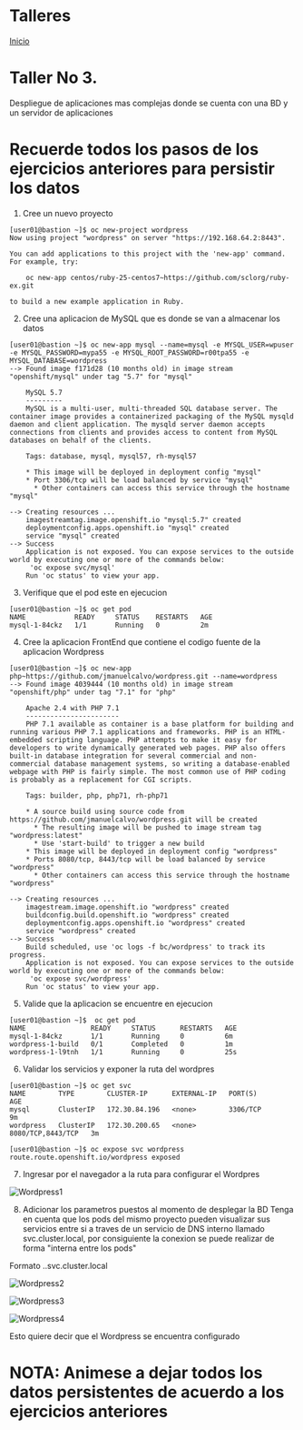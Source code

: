 # Talleres
[Inicio](../ComandosOpenShift.md)


# Taller No 3.
Despliegue de aplicaciones mas complejas donde se cuenta con una BD y un servidor de aplicaciones

# Recuerde todos los pasos de los ejercicios anteriores para persistir los datos

1. Cree un nuevo proyecto 
```
[user01@bastion ~]$ oc new-project wordpress
Now using project "wordpress" on server "https://192.168.64.2:8443".

You can add applications to this project with the 'new-app' command. For example, try:

    oc new-app centos/ruby-25-centos7~https://github.com/sclorg/ruby-ex.git

to build a new example application in Ruby.
````
2. Cree una aplicacion de MySQL que es donde se van a almacenar los datos
```
[user01@bastion ~]$ oc new-app mysql --name=mysql -e MYSQL_USER=wpuser -e MYSQL_PASSWORD=mypa55 -e MYSQL_ROOT_PASSWORD=r00tpa55 -e MYSQL_DATABASE=wordpress
--> Found image f171d28 (10 months old) in image stream "openshift/mysql" under tag "5.7" for "mysql"

    MySQL 5.7
    ---------
    MySQL is a multi-user, multi-threaded SQL database server. The container image provides a containerized packaging of the MySQL mysqld daemon and client application. The mysqld server daemon accepts connections from clients and provides access to content from MySQL databases on behalf of the clients.

    Tags: database, mysql, mysql57, rh-mysql57

    * This image will be deployed in deployment config "mysql"
    * Port 3306/tcp will be load balanced by service "mysql"
      * Other containers can access this service through the hostname "mysql"

--> Creating resources ...
    imagestreamtag.image.openshift.io "mysql:5.7" created
    deploymentconfig.apps.openshift.io "mysql" created
    service "mysql" created
--> Success
    Application is not exposed. You can expose services to the outside world by executing one or more of the commands below:
     'oc expose svc/mysql'
    Run 'oc status' to view your app.
```

3. Verifique que el pod este en ejecucion
```
[user01@bastion ~]$ oc get pod
NAME            READY     STATUS    RESTARTS   AGE
mysql-1-84ckz   1/1       Running   0          2m
```
4. Cree la aplicacion FrontEnd que contiene el codigo fuente de la aplicacion Wordpress
```
[user01@bastion ~]$ oc new-app php~https://github.com/jmanuelcalvo/wordpress.git --name=wordpress
--> Found image 4039444 (10 months old) in image stream "openshift/php" under tag "7.1" for "php"

    Apache 2.4 with PHP 7.1
    -----------------------
    PHP 7.1 available as container is a base platform for building and running various PHP 7.1 applications and frameworks. PHP is an HTML-embedded scripting language. PHP attempts to make it easy for developers to write dynamically generated web pages. PHP also offers built-in database integration for several commercial and non-commercial database management systems, so writing a database-enabled webpage with PHP is fairly simple. The most common use of PHP coding is probably as a replacement for CGI scripts.

    Tags: builder, php, php71, rh-php71

    * A source build using source code from https://github.com/jmanuelcalvo/wordpress.git will be created
      * The resulting image will be pushed to image stream tag "wordpress:latest"
      * Use 'start-build' to trigger a new build
    * This image will be deployed in deployment config "wordpress"
    * Ports 8080/tcp, 8443/tcp will be load balanced by service "wordpress"
      * Other containers can access this service through the hostname "wordpress"

--> Creating resources ...
    imagestream.image.openshift.io "wordpress" created
    buildconfig.build.openshift.io "wordpress" created
    deploymentconfig.apps.openshift.io "wordpress" created
    service "wordpress" created
--> Success
    Build scheduled, use 'oc logs -f bc/wordpress' to track its progress.
    Application is not exposed. You can expose services to the outside world by executing one or more of the commands below:
     'oc expose svc/wordpress'
    Run 'oc status' to view your app.
```

5. Valide que la aplicacion se encuentre en ejecucion
```
[user01@bastion ~]$  oc get pod
NAME                READY     STATUS      RESTARTS   AGE
mysql-1-84ckz       1/1       Running     0          6m
wordpress-1-build   0/1       Completed   0          1m
wordpress-1-l9tnh   1/1       Running     0          25s
```

6. Validar los servicios y exponer la ruta del wordpres
```
[user01@bastion ~]$ oc get svc
NAME        TYPE        CLUSTER-IP      EXTERNAL-IP   PORT(S)             AGE
mysql       ClusterIP   172.30.84.196   <none>        3306/TCP            9m
wordpress   ClusterIP   172.30.200.65   <none>        8080/TCP,8443/TCP   3m
    
[user01@bastion ~]$ oc expose svc wordpress
route.route.openshift.io/wordpress exposed
```

7. Ingresar por el navegador a la ruta para configurar el Wordpres

![Wordpress1](wordpress1.png)


8. Adicionar los parametros puestos al momento de desplegar la BD
Tenga en cuenta que los pods del mismo proyecto pueden visualizar sus servicios entre si a traves de un servicio de DNS interno llamado svc.cluster.local, por consiguiente la conexion se puede realizar de forma "interna entre los pods"

Formato
<svc>.<namespace>.svc.cluster.local

![Wordpress2](wordpress2.png)

![Wordpress3](wordpress3.png)

![Wordpress4](wordpress4.png)

Esto quiere decir que el Wordpress se encuentra configurado

# NOTA: Animese a dejar todos los datos persistentes de acuerdo a los ejercicios anteriores







